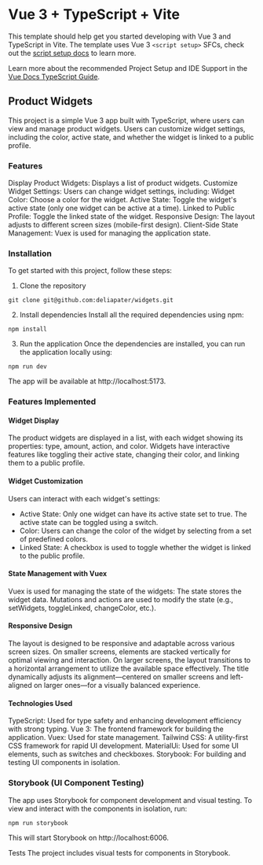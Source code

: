 # Vue 3 + TypeScript + Vite
This template should help get you started developing with Vue 3 and TypeScript in Vite. The template uses Vue 3 `<script setup>` SFCs, check out the [script setup docs](https://v3.vuejs.org/api/sfc-script-setup.html#sfc-script-setup) to learn more.

Learn more about the recommended Project Setup and IDE Support in the [Vue Docs TypeScript Guide](https://vuejs.org/guide/typescript/overview.html#project-setup).


## Product Widgets
This project is a simple Vue 3 app built with TypeScript, where users can view and manage product widgets. Users can customize widget settings, including the color, active state, and whether the widget is linked to a public profile.

### Features
Display Product Widgets: Displays a list of product widgets.
Customize Widget Settings: Users can change widget settings, including:
Widget Color: Choose a color for the widget.
Active State: Toggle the widget's active state (only one widget can be active at a time).
Linked to Public Profile: Toggle the linked state of the widget.
Responsive Design: The layout adjusts to different screen sizes (mobile-first design).
Client-Side State Management: Vuex is used for managing the application state.

### Installation
To get started with this project, follow these steps:

1. Clone the repository
```
git clone git@github.com:deliapater/widgets.git
```
2. Install dependencies
Install all the required dependencies using npm:
```
npm install
```
3. Run the application
Once the dependencies are installed, you can run the application locally using:
```
npm run dev
```
The app will be available at http://localhost:5173.

### Features Implemented
#### Widget Display
The product widgets are displayed in a list, with each widget showing its properties: type, amount, action, and color.
Widgets have interactive features like toggling their active state, changing their color, and linking them to a public profile.

#### Widget Customization
Users can interact with each widget's settings:
* Active State: Only one widget can have its active state set to true. The active state can be toggled using a switch.
* Color: Users can change the color of the widget by selecting from a set of predefined colors.
* Linked State: A checkbox is used to toggle whether the widget is linked to the public profile.

#### State Management with Vuex
Vuex is used for managing the state of the widgets:
The state stores the widget data.
Mutations and actions are used to modify the state (e.g., setWidgets, toggleLinked, changeColor, etc.).

#### Responsive Design
The layout is designed to be responsive and adaptable across various screen sizes. On smaller screens, elements are stacked vertically for optimal viewing and interaction. On larger screens, the layout transitions to a horizontal arrangement to utilize the available space effectively. The title dynamically adjusts its alignment—centered on smaller screens and left-aligned on larger ones—for a visually balanced experience.

#### Technologies Used
TypeScript: Used for type safety and enhancing development efficiency with strong typing.
Vue 3: The frontend framework for building the application.
Vuex: Used for state management.
Tailwind CSS: A utility-first CSS framework for rapid UI development.
MaterialUi: Used for some UI elements, such as switches and checkboxes.
Storybook: For building and testing UI components in isolation.

### Storybook (UI Component Testing)
The app uses Storybook for component development and visual testing. To view and interact with the components in isolation, run:

```
npm run storybook
```
This will start Storybook on http://localhost:6006.

Tests
The project includes visual tests for components in Storybook.


